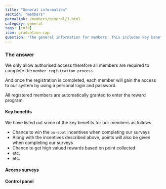 ```yaml
---
title: "General information"
section: "members"
permalink: /members/general/1.html
category: general
tags: [info]
icon: graduation-cap
question: "The general information for members. This includes key benefits of being a member, ability to access different surveys - both public and private ones, and how to use the dashboard to control all possible functions in our system."
---
```


### The answer

We only allow authorised access therefore all members are required to complete the `member registration process`.

And once the registration is completed, each member will gain the access to our system by using a personal login and password.

All registered members are automatically granted to enter the reward program.


#### Key benefits

We have listed out some of the key benefits for our members as follows.

- Chance to win the `on-spot` incentives when completing our surveys
- Along with the incentives described above, points will also be given when completing our surveys
- Chance to get high valued rewards based on point collected
- etc.
- etc.



#### Access surveys



#### Control panel
